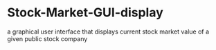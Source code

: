 # Stock-Market-GUI-display
a graphical user interface that displays current stock market value of a given  public stock company
